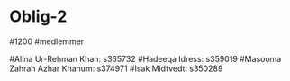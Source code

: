 # Oblig-2

#1200   #medlemmer

#Alina Ur-Rehman Khan: s365732
#Hadeeqa Idress: s359019
#Masooma Zahrah Azhar Khanum: s374971
#Isak Midtvedt: s350289